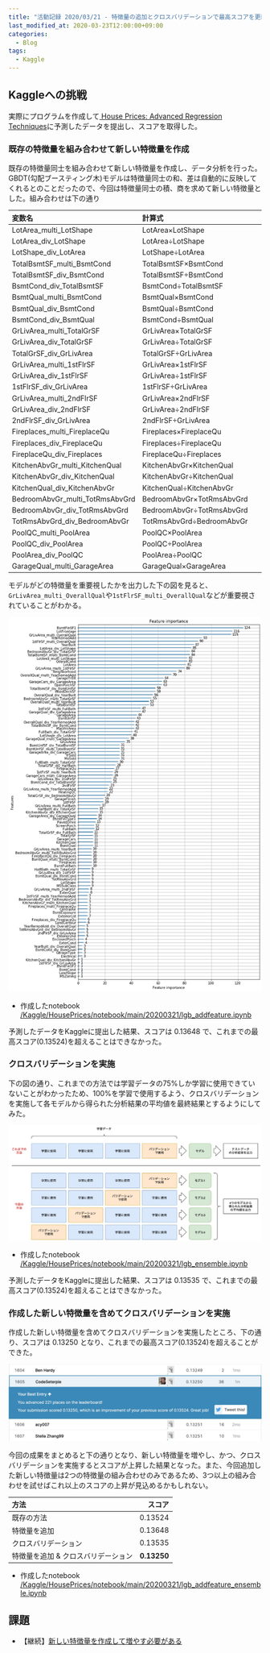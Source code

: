 ```yaml
---
title: "活動記録 2020/03/21 - 特徴量の追加とクロスバリデーションで最高スコアを更新"
last_modified_at: 2020-03-23T12:00:00+09:00
categories:
  - Blog
tags:
  - Kaggle
---
```


## Kaggleへの挑戦
実際にプログラムを作成して[
House Prices: Advanced Regression Techniques](https://www.kaggle.com/c/house-prices-advanced-regression-techniques/overview)に予測したデータを提出し、スコアを取得した。

### 既存の特徴量を組み合わせて新しい特徴量を作成
既存の特徴量同士を組み合わせて新しい特徴量を作成し、データ分析を行った。GBDT(勾配ブースティング木)モデルは特徴量同士の和、差は自動的に反映してくれるとのことだったので、今回は特徴量同士の積、商を求めて新しい特徴量とした。組み合わせは下の通り

|変数名|計算式||変数名|計算式|
|:---|:---|:---:|:---|:---|
|LotArea_multi_LotShape|LotArea×LotShape||GarageQual_div_GarageArea|GarageQual÷GarageArea|
|LotArea_div_LotShape|LotArea÷LotShape||GarageArea_div_GarageQual|GarageArea÷GarageQual|
|LotShape_div_LotArea|LotShape÷LotArea||GarageCars_multi_GarageArea|GarageCars×GarageArea|
|TotalBsmtSF_multi_BsmtCond|TotalBsmtSF×BsmtCond||GarageCars_div_GarageArea|GarageCars÷GarageArea|
|TotalBsmtSF_div_BsmtCond|TotalBsmtSF÷BsmtCond||GarageArea_div_GarageCars|GarageArea÷GarageCars|
|BsmtCond_div_TotalBsmtSF|BsmtCond÷TotalBsmtSF||OverallQual_multi_YearBuilt|OverallQual×YearBuilt|
|BsmtQual_multi_BsmtCond|BsmtQual×BsmtCond||OverallQual_div_YearBuilt|OverallQual÷YearBuilt|
|BsmtQual_div_BsmtCond|BsmtQual÷BsmtCond||YearBuilt_div_OverallQual|YearBuilt÷OverallQual|
|BsmtCond_div_BsmtQual|BsmtCond÷BsmtQual||OverallQual_multi_YearRemodAdd|OverallQual×YearRemodAdd|
|GrLivArea_multi_TotalGrSF|GrLivArea×TotalGrSF||OverallQual_div_YearRemodAdd|OverallQual÷YearRemodAdd|
|GrLivArea_div_TotalGrSF|GrLivArea÷TotalGrSF||YearRemodAdd_div_OverallQual|YearRemodAdd÷OverallQual|
|TotalGrSF_div_GrLivArea|TotalGrSF÷GrLivArea||BsmtUnfSF_multi_TotalBsmtSF|BsmtUnfSF×TotalBsmtSF|
|GrLivArea_multi_1stFlrSF|GrLivArea×1stFlrSF||BsmtUnfSF_div_TotalBsmtSF|BsmtUnfSF÷TotalBsmtSF|
|GrLivArea_div_1stFlrSF|GrLivArea÷1stFlrSF||TotalBsmtSF_div_BsmtUnfSF|TotalBsmtSF÷BsmtUnfSF|
|1stFlrSF_div_GrLivArea|1stFlrSF÷GrLivArea||FullBath_multi_TotalGrSF|FullBath×TotalGrSF|
|GrLivArea_multi_2ndFlrSF|GrLivArea×2ndFlrSF||FullBath_div_TotalGrSF|FullBath÷TotalGrSF|
|GrLivArea_div_2ndFlrSF|GrLivArea÷2ndFlrSF||TotalGrSF_div_FullBath|TotalGrSF÷FullBath|
|2ndFlrSF_div_GrLivArea|2ndFlrSF÷GrLivArea||HalfBath_multi_TotalGrSF|HalfBath×TotalGrSF|
|Fireplaces_multi_FireplaceQu|Fireplaces×FireplaceQu||HalfBath_div_TotalGrSF|HalfBath÷TotalGrSF|
|Fireplaces_div_FireplaceQu|Fireplaces÷FireplaceQu||TotalGrSF_div_HalfBath|TotalGrSF÷HalfBath|
|FireplaceQu_div_Fireplaces|FireplaceQu÷Fireplaces||BedroomAbvGr_multi_TotalGrSF|BedroomAbvGr×TotalGrSF|
|KitchenAbvGr_multi_KitchenQual|KitchenAbvGr×KitchenQual||BedroomAbvGr_div_TotalGrSF|BedroomAbvGr÷TotalGrSF|
|KitchenAbvGr_div_KitchenQual|KitchenAbvGr÷KitchenQual||TotalGrSF_div_BedroomAbvGr|TotalGrSF÷BedroomAbvGr|
|KitchenQual_div_KitchenAbvGr|KitchenQual÷KitchenAbvGr||1stFlrSF_multi_OverallQual|1stFlrSF×OverallQual|
|BedroomAbvGr_multi_TotRmsAbvGrd|BedroomAbvGr×TotRmsAbvGrd||1stFlrSF_multi_YearBuilt|1stFlrSF×YearBuilt|
|BedroomAbvGr_div_TotRmsAbvGrd|BedroomAbvGr÷TotRmsAbvGrd||1stFlrSF_multi_YearRemodAdd|1stFlrSF×YearRemodAdd|
|TotRmsAbvGrd_div_BedroomAbvGr|TotRmsAbvGrd÷BedroomAbvGr||1stFlrSF_multi_FullBath|1stFlrSF×FullBath|
|PoolQC_multi_PoolArea|PoolQC×PoolArea||GrLivArea_multi_OverallQual|GrLivArea×OverallQual|
|PoolQC_div_PoolArea|PoolQC÷PoolArea||GrLivArea_multi_YearBuilt|GrLivArea×YearBuilt|
|PoolArea_div_PoolQC|PoolArea÷PoolQC||GrLivArea_multi_YearRemodAdd|GrLivArea×YearRemodAdd|
|GarageQual_multi_GarageArea|GarageQual×GarageArea||GrLivArea_multi_FullBath|GrLivArea×FullBath|


モデルがどの特徴量を重要視したかを出力した下の図を見ると、` GrLivArea_multi_OverallQual `や`1stFlrSF_multi_OverallQual`などが重要視されていることがわかる。

<img src="/assets/images/posts/report_20200321/feature_importance.png" witdh="500">

* 作成したnotebook  
[/Kaggle/HousePrices/notebook/main/20200321/lgb_addfeature.ipynb](https://github.com/CodeSeterpie/CodeSeterpie/blob/develop/Kaggle/HousePrices/notebook/main/20200321/lgb_addfeature.ipynb)

予測したデータをKaggleに提出した結果、スコアは 0.13648 で、これまでの最高スコア(0.13524)を超えることはできなかった。

### クロスバリデーションを実施
下の図の通り、これまでの方法では学習データの75%しか学習に使用できていないことがわかったため、100%を学習で使用するよう、クロスバリデーションを実施して各モデルから得られた分析結果の平均値を最終結果とするようにしてみた。

<img src="/assets/images/posts/report_20200321/クロスバリデーション.jpg" witdh="500">

* 作成したnotebook  
[/Kaggle/HousePrices/notebook/main/20200321/lgb_ensemble.ipynb](https://github.com/CodeSeterpie/CodeSeterpie/blob/develop/Kaggle/HousePrices/notebook/main/20200321/lgb_ensemble.ipynb)

予測したデータをKaggleに提出した結果、スコアは 0.13535 で、これまでの最高スコア(0.13524)を超えることはできなかった。

### 作成した新しい特徴量を含めてクロスバリデーションを実施
作成した新しい特徴量を含めてクロスバリデーションを実施したところ、下の通り、スコアは 0.13250 となり、これまでの最高スコア(0.13524)を超えることができた。

<img src="/assets/images/posts/report_20200321/score_addfeature_ensemble.jpg" witdh="500">

今回の成果をまとめると下の通りとなり、新しい特徴量を増やし、かつ、クロスバリデーションを実施するとスコアが上昇した結果となった。また、今回追加した新しい特徴量は2つの特徴量の組み合わせのみであるため、3つ以上の組み合わせを試せばこれ以上のスコアの上昇が見込めるかもしれない。

|方法|スコア|
|:---|---:|
|既存の方法|0.13524|
|特徴量を追加|0.13648|
|クロスバリデーション|0.13535|
|特徴量を追加 & クロスバリデーション|**0.13250**|


* 作成したnotebook  
[/Kaggle/HousePrices/notebook/main/20200321/lgb_addfeature_ensemble.ipynb](https://github.com/CodeSeterpie/CodeSeterpie/blob/develop/Kaggle/HousePrices/notebook/main/20200321/lgb_addfeature_ensemble.ipynb)

## 課題
* 【継続】[新しい特徴量を作成して増やす必要がある](https://github.com/CodeSeterpie/CodeSeterpie/issues/39)
